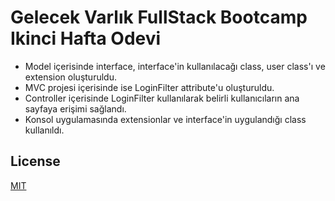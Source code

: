 # Gelecek Varlık FullStack Bootcamp Ikinci Hafta Odevi

- Model içerisinde interface, interface'in kullanılacağı class, user class'ı ve extension oluşturuldu.
- MVC projesi içerisinde ise LoginFilter attribute'u oluşturuldu.
- Controller içerisinde LoginFilter kullanılarak belirli kullanıcıların ana sayfaya erişimi sağlandı.
- Konsol uygulamasında extensionlar ve interface'in uygulandığı class kullanıldı.

## License
[MIT](https://www.mit.edu/)